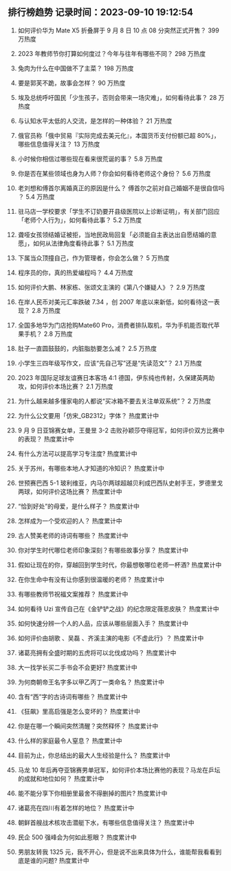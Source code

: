 
## 排行榜趋势 记录时间：2023-09-10 19:12:54
  
  1. 如何评价华为 Mate X5 折叠屏于 9 月 8 日 10 点 08 分突然正式开售？ 399 万热度
    
  2. 2023 年教师节你打算如何度过？今年与往年有哪些不同？ 298 万热度
    
  3. 兔肉为什么在中国做不了主菜？ 198 万热度
    
  4. 要是郭芙不跪，故事会怎样？ 90 万热度
    
  5. 埃及总统呼吁国民「少生孩子，否则会带来一场灾难」，如何看待此事？ 28 万热度
    
  6. 与认知水平太低的人交流，是怎样的一种体验？ 21 万热度
    
  7. 俄官员称「俄中贸易『实际完成去美元化』，本国货币支付份额已超 80%」，哪些信息值得关注？ 13 万热度
    
  8. 小时候你相信过哪些现在看来很荒诞的事？ 5.8 万热度
    
  9. 你是否在某些领域也身为人师？你会如何看待老师这个身份？ 5.6 万热度
    
  10. 老刘想和傅首尔离婚真正的原因是什么？ 傅首尔之前对自己婚姻不是很自信吗 ？ 5.4 万热度
    
  11. 驻马店一学校要求「学生不订奶要开县级医院以上诊断证明」，有关部门回应「老师个人行为」，如何看待此事？ 5.2 万热度
    
  12. 聋哑女孩领结婚证被拒，当地民政局回复「必须能自主表达出自愿结婚的意愿」，如何从法律角度看待此事？ 5.1 万热度
    
  13. 下属当众顶撞自己，作为管理者，你会怎么做？ 5 万热度
    
  14. 程序员的你，真的热爱编程吗？ 4.4 万热度
    
  15. 如何评价大鹏、林家栋、张颂文主演的《第八个嫌疑人》？ 2.9 万热度
    
  16. 在岸人民币对美元汇率跌破 7.34 ，创 2007 年底以来新低，如何看待这一表现？ 2.8 万热度
    
  17. 全国多地华为门店抢购Mate60 Pro，消费者排队取机，华为手机能否取代苹果手机？ 2.8 万热度
    
  18. 肚子一直圆鼓鼓的，内脏脂肪要怎么减？ 2.5 万热度
    
  19. 小学生三四年级写作文，应该“先自己写”还是“先读范文”？ 2.1 万热度
    
  20. 2023 年国际足球友谊赛日本客场 4:1 德国，伊东纯也传射，久保建英两助攻，如何评价本场比赛？ 2.1 万热度
    
  21. 为什么越来越多懂家电的人都说“买冰箱不要去关注单双系统”？ 2 万热度
    
  22. 为什么公文要用「仿宋_GB2312」字体？ 热度累计中
    
  23. 9 月 9 日亚锦赛女单，王曼昱 3-2 击败孙颖莎夺得冠军，如何评价双方比赛中的表现？ 热度累计中
    
  24. 有什么方法可以提高学习专注度? 热度累计中
    
  25. 关于苏州，有哪些本地人才知道的冷知识？ 热度累计中
    
  26. 世预赛巴西 5-1 玻利维亚，内马尔两球超越贝利成巴西队史射手王，罗德里戈两球，如何评价这场比赛？ 热度累计中
    
  27. “恰到好处”的母爱，是什么样子？ 热度累计中
    
  28. 怎样成为一个受欢迎的人？ 热度累计中
    
  29. 古人赞美老师的诗词有哪些？ 热度累计中
    
  30. 你对学生时代哪位老师印象深刻？有哪些故事分享？ 热度累计中
    
  31. 假如让现在的你，穿越回到学生时代，你最想敬哪位老师一杯酒? 热度累计中
    
  32. 在你生命中有没有让你感到很温暖的老师？ 热度累计中
    
  33. 有哪些教师节祝福文案推荐？ 热度累计中
    
  34. 如何看待 Uzi 宣传自己在《金铲铲之战》的纪念限定薇恩皮肤？ 热度累计中
    
  35. 如何快速分辨一个人的人品，应该从哪些层面入手？ 热度累计中
    
  36. 如何评价由胡歌 、吴磊 、齐溪主演的电影《不虚此行》？ 热度累计中
    
  37. 诸葛亮拥有全盛时期的五虎将可以北伐成功吗？ 热度累计中
    
  38. 大一找学长买二手书会不会更好? 热度累计中
    
  39. 为何商朝帝王名字多以甲乙丙丁一类命名？ 热度累计中
    
  40. 含有“西”字的古诗词有哪些？ 热度累计中
    
  41. 《狂飙》里高启强是怎么变坏的？ 热度累计中
    
  42. 你是在哪一个瞬间突然清醒？突然释怀？ 热度累计中
    
  43. 什么样的家庭最令人窒息？ 热度累计中
    
  44. 目前为止，你总结出的最大人生经验是什么？ 热度累计中
    
  45. 马龙 10 年后再夺亚锦赛男单冠军，如何评价本场比赛他的表现？马龙在乒坛的成就和地位如何？ 热度累计中
    
  46. 能不能分享下你相册里最舍不得删掉的图片? 热度累计中
    
  47. 诸葛亮在四川有着怎样的地位？ 热度累计中
    
  48. 朝鲜首艘战术核攻击潜艇下水，有哪些信息值得关注？ 热度累计中
    
  49. 民企 500 强峰会为何如此惹眼？ 热度累计中
    
  50. 男朋友转我 1325 元，我不开心，但是说不出来具体为什么，谁能帮我看看到底是谁的问题? 热度累计中
    